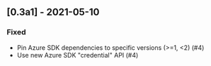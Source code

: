 ## [0.3a1] - 2021-05-10

### Fixed

- Pin Azure SDK dependencies to specific versions (>=1, <2) (#4)
- Use new Azure SDK "credential" API (#4)
